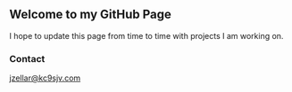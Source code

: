 ## Welcome to my GitHub Page

I hope to update this page from time to time with projects I am working on.


### Contact

jzellar@kc9sjv.com
